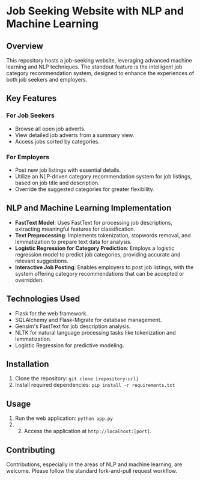 # Job Seeking Website with NLP and Machine Learning

## Overview
This repository hosts a job-seeking website, leveraging advanced machine learning and NLP techniques. The standout feature is the intelligent job category recommendation system, designed to enhance the experiences of both job seekers and employers.

## Key Features

### For Job Seekers
- Browse all open job adverts.
- View detailed job adverts from a summary view.
- Access jobs sorted by categories.

### For Employers
- Post new job listings with essential details.
- Utilize an NLP-driven category recommendation system for job listings, based on job title and description.
- Override the suggested categories for greater flexibility.

## NLP and Machine Learning Implementation
- **FastText Model**: Uses FastText for processing job descriptions, extracting meaningful features for classification.
- **Text Preprocessing**: Implements tokenization, stopwords removal, and lemmatization to prepare text data for analysis.
- **Logistic Regression for Category Prediction**: Employs a logistic regression model to predict job categories, providing accurate and relevant suggestions.
- **Interactive Job Posting**: Enables employers to post job listings, with the system offering category recommendations that can be accepted or overridden.

## Technologies Used
- Flask for the web framework.
- SQLAlchemy and Flask-Migrate for database management.
- Gensim's FastText for job description analysis.
- NLTK for natural language processing tasks like tokenization and lemmatization.
- Logistic Regression for predictive modeling.

## Installation
1. Clone the repository:
   ```git clone [repository-url]```
2. Install required dependencies:
   ```pip install -r requirements.txt```


## Usage
1. Run the web application:
   ```python app.py```
2. 2. Access the application at `http://localhost:[port]`.

## Contributing
Contributions, especially in the areas of NLP and machine learning, are welcome. Please follow the standard fork-and-pull request workflow.



